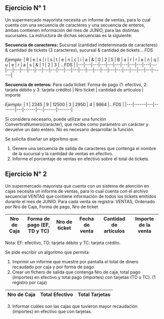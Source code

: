 ## Ejercicio N° 1
Un supermercado mayorista necesita un informe de ventas, para lo cual cuenta con una secuencia
de caracteres y una secuencia de enteros, ambas contienen información del mes de JUNIO, para
las distintas sucursales. La estructura de dichas secuencias es la siguiente:

**Secuencia de caracteres:**
Sucursal (cantidad indeterminada de caracteres) & cantidad de tickets (3 caracteres), sucursal &
cantidad de tickets....FDS

*Ejemplo:*
| R | e | s | i | s | t | e | n | c | i | a | & | 0 | 2 | 5 | B | a | r | r | a | n | q | u | e | r | a | s | & | 1 | 2 | 3 | …FDS |
|---|---|---|---|---|---|---|---|---|---|---|---|---|---|---|---|---|---|---|---|---|---|---|---|---|---|---|---|---|---|---|------|

**Secuencia de enteros:**
Para cada ticket: Forma de pago (1: efectivo, 2: tarjeta débito y 3: tarjeta crédito) | Nro ticket |
cantidad de artículos | importe

*Ejemplo:*
| 1 | 2345 | 9 | 12500 | 3 | 2950 | 4 | 9864 |...FDS |
|---|------|---|-------|---|------|---|------|-------|

Si considera necesario, puede utilizar una función ConvertiraNumero(caracter), que recibe como
parámetro un carácter y devuelve un dato entero. No es necesario desarrollar la función.

Se solicita diseñar un algoritmo que:
1) Genere una secuencia de salida de caracteres que contenga el nombre de la sucursal y la
cantidad de ventas en efectivo.
2) Informe el porcentaje de ventas en efectivo sobre el total de tickets.

## Ejercicio N° 2
Un supermercado mayorista que cuenta con un sistema de atención en cajas necesita un informe de ventas,
para lo cual cuenta con el archivo secuencial VENTAS que contiene información de todos los tickets
emitidos durante el mes de JUNIO. Para cada venta se registra:
VENTAS, Ordenado por Nro de Caja, Forma de pago, Nro de ticket

| Nro de Caja | Forma de pago (EF, TD y TC) | Nro de ticket | Fecha de venta | Cantidad de artículos | Importe de la venta |
|-------------|-----------------------------|---------------|----------------|-----------------------|---------------------|

Nota: EF: efectivo, TD: tarjeta débito y TC: tarjeta crédito.

Se pide escribir un algoritmo que permita:
1) Imprimir un informe que muestre por pantalla el total de dinero recaudado por caja y por forma
de pago.
2) Crear un fichero de salida que contenga Nro de caja, total pago (importes) en efectivo y total
pago (importes) con tarjetas (TD o TC). (1 registro por caja)

| Nro de Caja | Total Efectivo | Total Tarjetas |
|-------------|----------------|----------------|

3) Informar cuáles son las cajas que tuvieron mayor recaudación (importes) en efectivo que con
tarjetas.

